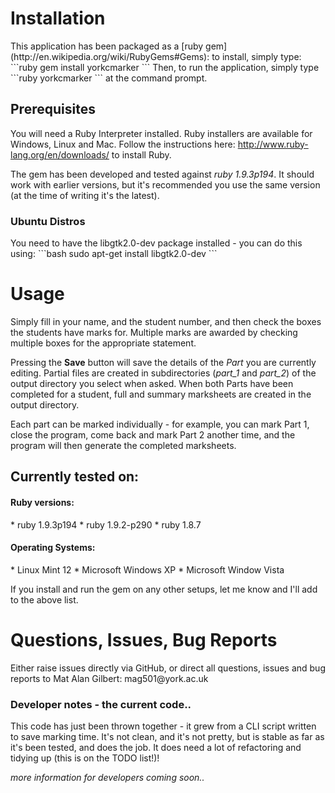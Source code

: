 <h1>Installation</h1>
This application has been packaged as a [ruby gem](http://en.wikipedia.org/wiki/RubyGems#Gems): to install, simply type:
```ruby
gem install yorkcmarker
```
Then, to run the application, simply type
```ruby
yorkcmarker
```
at the command prompt.

<h2>Prerequisites</h2>

You will need a Ruby Interpreter installed. Ruby installers are available for Windows, Linux and Mac. Follow the instructions here: http://www.ruby-lang.org/en/downloads/ to install Ruby.

The gem has been developed and tested against _ruby 1.9.3p194_. It should work with earlier versions, but it's recommended you use the same version (at the time of writing it's the latest).

<h3>Ubuntu Distros</h3>
You need to have the libgtk2.0-dev package installed - you can do this using:
```bash
sudo apt-get install libgtk2.0-dev
```

<h1>Usage</h1>
Simply fill in your name, and the student number, and then check the boxes the students have marks for. Multiple marks are awarded by checking multiple boxes for the appropriate statement.

Pressing the <b>Save</b> button will save the details of the _Part_ you are currently editing. Partial files are created in subdirectories (_part_1_ and _part_2_) of the output directory you select when asked. When both Parts have been completed for a student, full and summary marksheets are created in the output directory.

Each part can be marked individually - for example, you can mark Part 1, close the program, come back and mark Part 2 another time, and the program will then generate the completed marksheets.

<h2>Currently tested on:</h2>
<h4>Ruby versions:</h4>
* ruby 1.9.3p194
* ruby 1.9.2-p290
* ruby 1.8.7

<h4>Operating Systems:</h4>
* Linux Mint 12
* Microsoft Windows XP
* Microsoft Window Vista


If you install and run the gem on any other setups, let me know and I'll add to the above list.

<h1>Questions, Issues, Bug Reports</h1>
Either raise issues directly via GitHub, or direct all questions, issues and bug reports to Mat Alan Gilbert: mag501@york.ac.uk

<h3>Developer notes - the current code..</h3>
This code has just been thrown together - it grew from a CLI script written to save marking time. It's not clean, and it's not pretty, but is stable as far as it's been tested, and does the job. It does need a lot of refactoring and tidying up (this is on the TODO list!)!

_more information for developers coming soon.._

